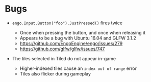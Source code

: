 # Bugs

* `engo.Input.Button("foo").JustPressed()` fires twice
	* Once when pressing the button, and once when releasing it
	* Appears to be a bug with Ubuntu 16.04 and GLFW 3.1.2
	* https://github.com/EngoEngine/engo/issues/279
	* https://github.com/glfw/glfw/issues/747

* The tiles selected in Tiled do not appear in-game
	* Higher-indexed tiles cause an `index out of range` error
	* Tiles also flicker during gameplay
